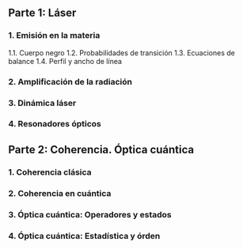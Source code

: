 ## Parte 1: Láser

### 1. Emisión en la materia

1.1. Cuerpo negro
1.2. Probabilidades de transición
1.3. Ecuaciones de balance
1.4. Perfil y ancho de línea

### 2. Amplificación de la radiación
### 3. Dinámica láser
### 4. Resonadores ópticos

## Parte 2: Coherencia. Óptica cuántica

### 1. Coherencia clásica
### 2. Coherencia en cuántica
### 3. Óptica cuántica: Operadores y estados
### 4. Óptica cuántica: Estadística y órden
